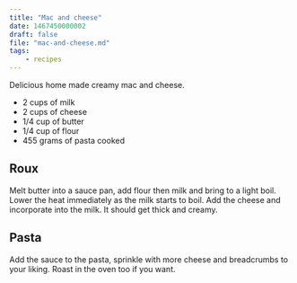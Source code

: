 ```yaml
---
title: "Mac and cheese"
date: 1467450000002
draft: false
file: "mac-and-cheese.md"
tags: 
    - recipes
---
```


Delicious home made creamy mac and cheese.

- 2 cups of milk
- 2 cups of cheese
- 1/4 cup of butter
- 1/4 cup of flour
- 455 grams of pasta cooked

## Roux 

Melt butter into a sauce pan, add flour then milk and bring to a light boil. Lower the heat immediately as the milk starts to boil. Add the cheese and incorporate into the milk. It should get thick and creamy.

## Pasta

Add the sauce to the pasta, sprinkle with more cheese and breadcrumbs to your liking. Roast in the oven too if you want.
